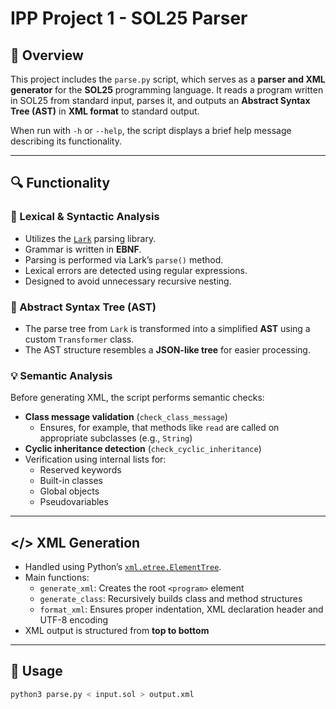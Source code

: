 # IPP Project 1 - SOL25 Parser

## 📌 Overview

This project includes the `parse.py` script, which serves as a **parser and XML generator** for the **SOL25** programming language. It reads a program written in SOL25 from standard input, parses it, and outputs an **Abstract Syntax Tree (AST)** in **XML format** to standard output.

When run with `-h` or `--help`, the script displays a brief help message describing its functionality.

---

## 🔍 Functionality

### 🧠 Lexical & Syntactic Analysis

- Utilizes the [`Lark`](https://github.com/lark-parser/lark) parsing library.
- Grammar is written in **EBNF**.
- Parsing is performed via Lark’s `parse()` method.
- Lexical errors are detected using regular expressions.
- Designed to avoid unnecessary recursive nesting.

### 🌲 Abstract Syntax Tree (AST)

- The parse tree from `Lark` is transformed into a simplified **AST** using a custom `Transformer` class.
- The AST structure resembles a **JSON-like tree** for easier processing.

### 💡 Semantic Analysis

Before generating XML, the script performs semantic checks:

- **Class message validation** (`check_class_message`)
  - Ensures, for example, that methods like `read` are called on appropriate subclasses (e.g., `String`)
- **Cyclic inheritance detection** (`check_cyclic_inheritance`)
- Verification using internal lists for:
  - Reserved keywords
  - Built-in classes
  - Global objects
  - Pseudovariables

---

## </> XML Generation

- Handled using Python’s [`xml.etree.ElementTree`](https://docs.python.org/3/library/xml.etree.elementtree.html).
- Main functions:
  - `generate_xml`: Creates the root `<program>` element
  - `generate_class`: Recursively builds class and method structures
  - `format_xml`: Ensures proper indentation, XML declaration header and UTF-8 encoding
- XML output is structured from **top to bottom**

---

## 🧾 Usage

```bash
python3 parse.py < input.sol > output.xml
